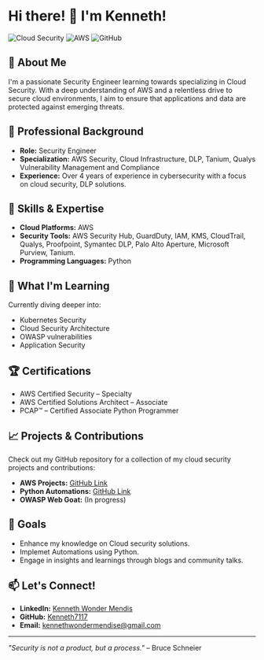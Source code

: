 # Hi there! 👋 I'm Kenneth!

![Cloud Security](https://img.shields.io/badge/Cloud_Security-Expert-blue)
![AWS](https://img.shields.io/badge/AWS-Certified-orange)
![GitHub](https://img.shields.io/badge/GitHub-Projects-181717?logo=github)

## 🚀 About Me

I'm a passionate Security Engineer learning towards specializing in Cloud Security. With a deep understanding of AWS and a relentless drive to secure cloud environments, I aim to ensure that applications and data are protected against emerging threats.

## 💼 Professional Background

- **Role:** Security Engineer
- **Specialization:** AWS Security, Cloud Infrastructure, DLP, Tanium, Qualys Vulnerability Management and Compliance
- **Experience:** Over 4 years of experience in cybersecurity with a focus on cloud security, DLP solutions.

## 🔧 Skills & Expertise

- **Cloud Platforms:** AWS
- **Security Tools:** AWS Security Hub, GuardDuty, IAM, KMS, CloudTrail, Qualys, Proofpoint, Symantec DLP, Palo Alto Aperture, Microsoft Purview, Tanium.
- **Programming Languages:** Python

## 🌱 What I'm Learning

Currently diving deeper into:

- Kubernetes Security
- Cloud Security Architecture
- OWASP vulnerabilities
- Application Security

## 🏆 Certifications

- AWS Certified Security – Specialty
- AWS Certified Solutions Architect – Associate
- PCAP™ – Certified Associate Python Programmer

## 📈 Projects & Contributions

Check out my GitHub repository for a collection of my cloud security projects and contributions:

- **AWS Projects:** [GitHub Link](https://github.com/Kenneth7117/AWS_Projects)
- **Python Automations:** [GitHub Link](https://github.com/Kenneth7117/Python)
- **OWASP Web Goat:** (In progress)
## 🎯 Goals

- Enhance my knowledge on Cloud security solutions.
- Implemet Automations using Python.
- Engage in insights and learnings through blogs and community talks.

## 📫 Let's Connect!

- **LinkedIn:** [Kenneth Wonder Mendis](https://www.linkedin.com/in/kenneth-wonder-mendis-2b0447239/)
- **GitHub:** [Kenneth7117](https://github.com/Kenneth7117)
- **Email:** [kennethwondermendise@gmail.com](mailto:kennethwondermendise@gmail.com)

---

*"Security is not a product, but a process."* – Bruce Schneier
